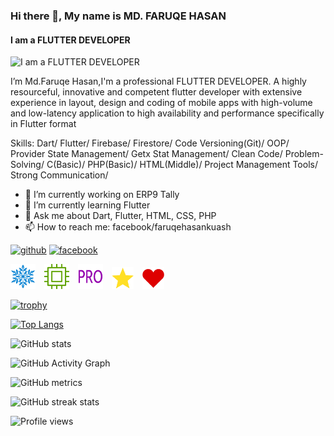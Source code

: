 ### Hi there 👋, My name is MD. FARUQE HASAN
#### I am  a FLUTTER DEVELOPER
![I am  a FLUTTER DEVELOPER](blob:https://web.whatsapp.com/d05e88df-337d-434f-a9f4-aeb269f05bb3)

I’m Md.Faruqe Hasan,I'm a professional FLUTTER DEVELOPER. A highly resourceful, innovative and competent flutter developer with extensive experience in layout, design and coding of mobile apps with high-volume and low-latency application to high availability and performance specifically in Flutter format

Skills: Dart/ Flutter/ Firebase/ Firestore/ Code Versioning(Git)/ OOP/ Provider State Management/ Getx Stat Management/ Clean Code/ Problem-Solving/ C(Basic)/ PHP(Basic)/ HTML(Middle)/ Project Management Tools/ Strong Communication/

- 🔭 I’m currently working on ERP9 Tally  
- 🌱 I’m currently learning Flutter 
- 💬 Ask me about Dart, Flutter, HTML, CSS, PHP 
- 📫 How to reach me: facebook/faruqehasankuash 


[<img src='https://cdn.jsdelivr.net/npm/simple-icons@3.0.1/icons/github.svg' alt='github' height='40'>](https://github.com/Faruqe560)  [<img src='https://cdn.jsdelivr.net/npm/simple-icons@3.0.1/icons/facebook.svg' alt='facebook' height='40'>](https://www.facebook.com/https://www.facebook.com/faruqe.faruqehasan)  

<a href='https://archiveprogram.github.com/'><img src='https://raw.githubusercontent.com/acervenky/animated-github-badges/master/assets/acbadge.gif' width='40' height='40'></a> <a href='https://docs.github.com/en/developers'><img src='https://raw.githubusercontent.com/acervenky/animated-github-badges/master/assets/devbadge.gif' width='40' height='40'></a> <a href='https://github.com/pricing'><img src='https://raw.githubusercontent.com/acervenky/animated-github-badges/master/assets/pro.gif' width='40' height='40'></a> <a href='https://stars.github.com/'><img src='https://raw.githubusercontent.com/acervenky/animated-github-badges/master/assets/starbadge.gif' width='35' height='35'></a> <a href='https://docs.github.com/en/github/supporting-the-open-source-community-with-github-sponsors'><img src='https://raw.githubusercontent.com/acervenky/animated-github-badges/master/assets/sponsorbadge.gif' width='35' height='35'></a> 

[![trophy](https://github-profile-trophy.vercel.app/?username=Faruqe560)](https://github.com/ryo-ma/github-profile-trophy)

[![Top Langs](https://github-readme-stats.vercel.app/api/top-langs/?username=Faruqe560)](https://github.com/anuraghazra/github-readme-stats)

![GitHub stats](https://github-readme-stats.vercel.app/api?username=Faruqe560&show_icons=true)  

![GitHub Activity Graph](https://activity-graph.herokuapp.com/graph?username=Faruqe560)  

![GitHub metrics](https://metrics.lecoq.io/Faruqe560)  

![GitHub streak stats](https://streak-stats.demolab.com/?user=Faruqe560)  

![Profile views](https://gpvc.arturio.dev/Faruqe560)  
